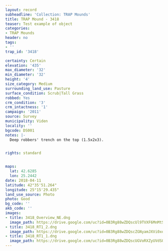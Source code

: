 ```yaml
---
layout: record
subheadline: 'Collection: TRAP Mounds'
title: TRAP Mound - 3418
teaser: Test example of object
categories:
- TRAP Mounds
header: no
tags:
- ''
trap_id: '3418'

certainty: Certain
elevation: '435'
max_diameter: '32'
min_diameter: '32'
height: '4'
size_category: Medium
surrounding_land_use: Pasture
surface_condition: Scrub|Tall Grass
robbed: Yes
crm_condition: '3'
crm_intactness: '1'
campaign: '2011'
source: Survey
municipality: Viden
locality: ''
bgcode: DS001
notes: |-
  Deep robbers' trench on the top (1.5x2x3).


rights: standard


maps:
  lat: 42.6285
  lon: 25.2442
date: 2018-04-11
latitude: 42°35'51.264"
longitude: 25°15'29.435"
land_use_source: Photo
photo: Good
bg_code: ''
akb_code: ''
images:
- title: 3418_Overview_NE.dng
  image_path: https://drive.google.com/uc?id=0B3Rg88wZDQscUl9TVXF6MnMtSFU
- title: 3418_RT1_2.dng
  image_path: https://drive.google.com/uc?id=0B3Rg88wZDQscZGNyamJXVi0xd00
- title: 3418_RT1_1.dng
  image_path: https://drive.google.com/uc?id=0B3Rg88wZDQscUGVoRXZyUVdSQjg
---
```

